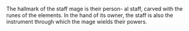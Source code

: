 The hallmark of the staff mage is their person- al staff, carved with the runes of the elements. In the hand of its owner, the staff is also the instrument through which the mage wields their powers.  
